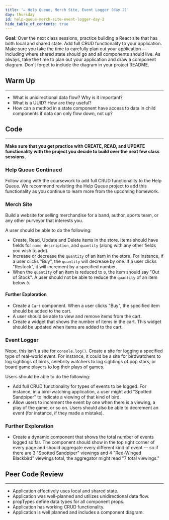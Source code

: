 ```yaml
---
title: '✏️ Help Queue, Merch Site, Event Logger (day 2)'
day: thursday
id: help-queue-merch-site-event-logger-day-2
hide_table_of_contents: true
---
```


**Goal:** Over the next class sessions, practice building a React site that has both local and shared state. Add full CRUD functionality to your application. Make sure you take the time to carefully plan out your application — including where shared state should go and all components should live. As always, take the time to plan out your application and draw a component diagram. Don't forget to include the diagram in your project README.

## Warm Up
---

* What is unidirectional data flow? Why is it important?
* What is a UUID? How are they useful?
* How can a method in a state component have access to data in child components if data can only flow down, not up?


## Code
---

**Make sure that you get practice with CREATE, READ, and UPDATE functionality with the project you decide to build over the next few class sessions.**

### Help Queue Continued

Follow along with the coursework to add full CRUD functionality to the Help Queue. We recommend revisiting the Help Queue project to add this functionality as you continue to learn more from the upcoming homework.

### Merch Site

Build a website for selling merchandise for a band, author, sports team, or any other purveyor that interests you.

A user should be able to do the following:

* Create, Read, Update and Delete items in the store. Items should have fields for `name`, `description`, and `quantity` (along with any other fields you wish to add).
* Increase or decrease the `quantity` of an item in the store. For instance, if a user clicks "Buy", the `quantity` will decrease by one. If a user clicks "Restock", it will increment by a specified number.
* When the `quantity` of an item is reduced to `0`, the item should say "Out of Stock". A user should not be able to reduce the `quantity` of an item below `0`.

#### Further Exploration

 * Create a `Cart` component. When a user clicks "Buy", the specified item should be added to the cart.
 * A user should be able to view and remove items from the cart.
 * Create a widget that shows the number of items in the cart. This widget should be updated when items are added to the cart.

### Event Logger

Nope, this isn't a site for `console.log()`. Create a site for logging a specified type of real-world event. For instance, it could be a site for birdwatchers to log sightings of birds, celebrity watchers to log sightings of pop stars, or board game players to log their plays of games.

Users should be able to do the following:

* Add full CRUD functionality for types of events to be logged. For instance, in a bird-watching application, a user might add "Spotted Sandpiper" to indicate a viewing of that kind of bird.
* Allow users to increment the event by one when there is a viewing, a play of the game, or so on. Users should also be able to decrement an event (for instance, if they made a mistake).

### Further Exploration

* Create a dynamic component that shows the total number of events logged so far. The component should show in the top right corner of every page and should aggregate every different kind of event — so if there are 3 "Spotted Sandpiper" viewings and 4 "Red-Winged Blackbird" viewings total, the aggregator might read "7 total viewings."

## Peer Code Review
---

* Application effectively uses local and shared state.
* Application was well-planned and utilizes unidirectional data flow.
* propTypes define data types for all component props.
* Application has working CRUD functionality.
* Application is well planned and includes a component diagram.
